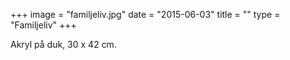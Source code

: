 +++
image = "familjeliv.jpg"
date = "2015-06-03"
title = ""
type = "Familjeliv"
+++

Akryl på duk, 30 x 42 cm.
 

